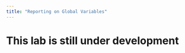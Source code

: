 ```yaml
---
title: "Reporting on Global Variables"
---
```


<style>.btn{border-radius:30px;}button:hover{background: #2196F3;color:white;}</style>

# This lab is still under development